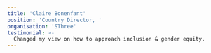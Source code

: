 ```yaml
---
title: 'Claire Bonenfant'
position: 'Country Director, '
organisation: 'SThree'
testimonial: >-
  Changed my view on how to approach inclusion & gender equity.
---
```

